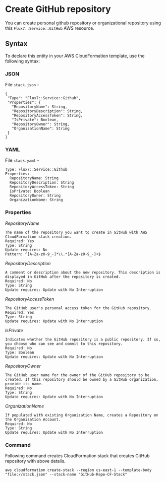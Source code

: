 # Create GitHub repository
You can create personal github repository or organizational repository using this  `Flux7::Service::GitHub` AWS resource.

## Syntax
To declare this entity in your AWS CloudFormation template, use the following syntax: 

### JSON
File `stack.json` -
```
{
 "Type": "Flux7::Service::Github",
 "Properties": {
   "RepositoryName": String,
   "RepositoryDescription": String,
   "RepositoryAccessToken": String,
   "IsPrivate": Boolean,
   "RepositoryOwner": String,
   "OrganizationName": String
 }
}
```

### YAML
File `stack.yaml` -
```
Type: Flux7::Service::Github
Properties:
  RepositoryName: String
  RepositoryDescription: String
  RepositoryAccessToken: String
  IsPrivate: Boolean
  RepositoryOwner: String
  OrganizationName: String
```

### Properties


_RepositoryName_

	The name of the repository you want to create in GitHub with AWS CloudFormation stack creation.
	Required: Yes
	Type: String
	Update requires: No
	Pattern: ^[A-Za-z0-9_-]*\\.*[A-Za-z0-9_-]+$

_RepositoryDescription_

	A comment or description about the new repository. This description is displayed in GitHub after the repository is created.
	Required: No
	Type: String
	Update requires: Update with No Interruption
 
_RepositoryAccessToken_

	The GitHub user's personal access token for the GitHub repository.
	Required: Yes
	Type: String
	Update requires: Update with No Interruption
 
_IsPrivate_

	Indicates whether the GitHub repository is a public repository. If so, you choose who can see and commit to this repository.
	Required: No
	Type: Boolean
	Update requires: Update with No Interruption

_RepositoryOwner_

	The GitHub user name for the owner of the GitHub repository to be created. If this repository should be owned by a GitHub organization, provide its name.
	Required: No
	Type: String
	Update requires: Update with No Interruption
 
 _OrganizationName_

	If populated with existing Organization Name, creates a Repository on the Organization Account.
	Required: No
	Type: String
	Update requires: Update with No Interruption

### Command
Following command creates CloudFormation stack that creates GitHub repository with above details.
```
aws cloudformation create-stack --region us-east-1 --template-body "file://stack.json" --stack-name "GitHub-Repo-CF-Stack"
```

